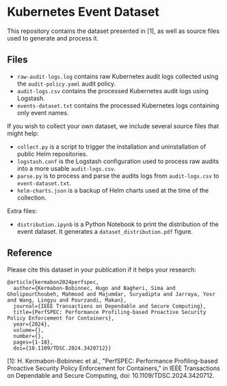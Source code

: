 # Kubernetes Event Dataset

This repository contains the dataset presented in [1], as well as source files used to generate and process it.

## Files
- `raw-audit-logs.log` contains raw Kubernetes audit logs collected using the `audit-policy.yaml` audit policy.
- `audit-logs.csv` contains the processed Kubernetes audit logs using Logstash.
- `events-dataset.txt` contains the processed Kubernetes logs containing only event names.

If you wish to collect your own dataset, we include several source files that might help:
- `collect.py` is a script to trigger the installation and uninstallation of public Helm repositories.
- `logstash.conf` is the Logstash configuration used to process raw audits into a more usable `audit-logs.csv`.
- `parse.py` is to process and parse the audits logs from `audit-logs.csv` to `event-dataset.txt`.
- `helm-charts.json` is a backup of Helm charts used at the time of the collection.

Extra files:
- `distribution.ipynb` is a Python Notebook to print the distribution of the event dataset. It generates a `dataset_distribution.pdf` figure.

## Reference
Please cite this dataset in your publication if it helps your research:

```
@article{kermabon2024perfspec,
  author={Kermabon-Bobinnec, Hugo and Bagheri, Sima and GholipourChoubeh, Mahmood and Majumdar, Suryadipta and Jarraya, Yosr and Wang, Lingyu and Pourzandi, Makan},
  journal={IEEE Transactions on Dependable and Secure Computing}, 
  title={PerfSPEC: Performance Profiling-based Proactive Security Policy Enforcement for Containers}, 
  year={2024},
  volume={},
  number={},
  pages={1-18},
  doi={10.1109/TDSC.2024.3420712}}

```

[1]: H. Kermabon-Bobinnec et al., "PerfSPEC: Performance Profiling-based Proactive Security Policy Enforcement for Containers," in IEEE Transactions on Dependable and Secure Computing, doi: 10.1109/TDSC.2024.3420712.